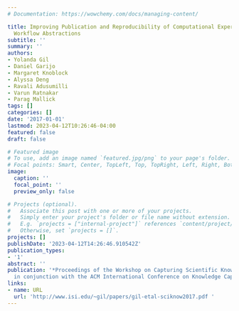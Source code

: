 ```yaml
---
# Documentation: https://wowchemy.com/docs/managing-content/

title: Improving Publication and Reproducibility of Computational Experiments through
  Workflow Abstractions
subtitle: ''
summary: ''
authors:
- Yolanda Gil
- Daniel Garijo
- Margaret Knoblock
- Alyssa Deng
- Ravali Adusumilli
- Varun Ratnakar
- Parag Mallick
tags: []
categories: []
date: '2017-01-01'
lastmod: 2023-04-12T10:26:46-04:00
featured: false
draft: false

# Featured image
# To use, add an image named `featured.jpg/png` to your page's folder.
# Focal points: Smart, Center, TopLeft, Top, TopRight, Left, Right, BottomLeft, Bottom, BottomRight.
image:
  caption: ''
  focal_point: ''
  preview_only: false

# Projects (optional).
#   Associate this post with one or more of your projects.
#   Simply enter your project's folder or file name without extension.
#   E.g. `projects = ["internal-project"]` references `content/project/deep-learning/index.md`.
#   Otherwise, set `projects = []`.
projects: []
publishDate: '2023-04-12T14:26:46.910542Z'
publication_types:
- '1'
abstract: ''
publication: '*Proceedings of the Workshop on Capturing Scientific Knowledge (SciKnow),  held
  in conjunction with the ACM International Conference on Knowledge Capture (K-CAP)*'
links:
- name: URL
  url: 'http://www.isi.edu/~gil/papers/gil-etal-sciknow2017.pdf '
---
```

